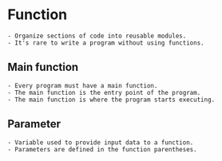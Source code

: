 # Function
    - Organize sections of code into reusable modules.
    - It's rare to write a program without using functions.

## Main function
    - Every program must have a main function.
    - The main function is the entry point of the program.
    - The main function is where the program starts executing.

## Parameter 
    - Variable used to provide input data to a function.
    - Parameters are defined in the function parentheses.
